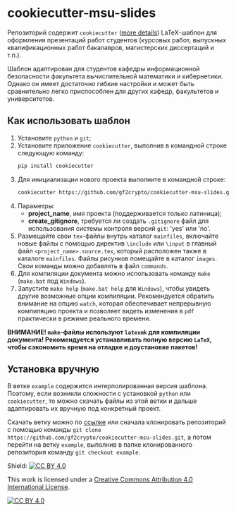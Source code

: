 # cookiecutter-msu-slides

Репозиторий содержит `cookiecutter` ([more details](https://cookiecutter.readthedocs.io/en/latest/)) LaTeX-шаблон для оформления презентаций работ студентов (курсовых работ, выпускных квалификационных работ бакалавров, магистерских диссертаций и т.п.).

Шаблон адаптирован для студентов кафедры информационной безопасности факультета вычислительной математики и кибернетики. Однако он имеет достаточно гибкие настройки и может быть сравнительно легко приспособлен для других кафедр, факультетов и университетов.

## Как использовать шаблон
1. Установите `python` и `git`;
2. Установите приложение `cookiecutter`, выполнив в командной строке следующую команду:
   ```bash
   pip install cookiecutter
   ```
4. Для инициализации нового проекта выполните в командной строке:
   ```bash
   cookiecutter https://github.com/gf2crypto/cookiecutter-msu-slides.git
   ```
5. Параметры:
     - **project_name**, имя проекта (поддерживается только латиница);
     - **create_gitignore**, требуется ли создать `.gitignore` файл для использования системы контроля версий `git`: 'yes' или 'no'.
5. Размещайте свои `tex`-файлы внутрь каталог `mainfiles`, включайте новые файлы с помощью директив `\include` или `\input` в главный файл `<project_name>.source.tex`, который расположен также в каталоге `mainfiles`. Файлы рисунков помещайте в каталог `images`. Свои команды можно добавлять в файл `commands`.
6. Для компиляции документа можно использовать команду `make` (`make.bat` под `Windows`).
7. Запустите `make help` (`make.bat help` для `Windows`), чтобы увидеть другие возможные опции компиляции. Рекомендуется обратить внимание на опцию `watch`, которая обеспечивает непрерывную компиляцию проекта и позволяет видеть изменения в `pdf` практически в режиме реального времени.

__ВНИМАНИЕ! `make`-файлы используют `latexmk` для компиляции документа! Рекомендуется устанавливать полную версию `LaTeX`, чтобы сэкономить время на отладке и доустановке пакетов!__

## Установка вручную
В ветке `example` содержится интерполированная версия шаблона. Поэтому, если возникли сложности с установкой `python` или `cookiecutter`, то можно скачать файлы из этой ветки и дальше адаптировать их вручную под конкретный проект.

Скачать ветку можно по [ссылке]() или сначала клонировать репозиторий с помощью команды `git clone https://github.com/gf2crypto/cookiecutter-msu-slides.git`, а потом перейти на ветку `example`, выполнив в папке клонированного репозитория команду `git checkout example`.


Shield: [![CC BY 4.0][cc-by-shield]][cc-by]

This work is licensed under a [Creative Commons Attribution 4.0 International
License][cc-by].

[![CC BY 4.0][cc-by-image]][cc-by]

[cc-by]: http://creativecommons.org/licenses/by/4.0/
[cc-by-image]: https://i.creativecommons.org/l/by/4.0/88x31.png
[cc-by-shield]: https://img.shields.io/badge/License-CC%20BY%204.0-lightgrey.svg
